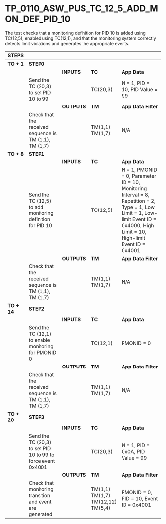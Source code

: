 
# TP_0110_ASW_PUS_TC_12_5_ADD_MON_DEF_PID_10

The test checks that a monitoring definition for PID 10 is added using TC(12,5),
enabled using TC(12,1), and that the monitoring system correctly detects limit
violations and generates the appropriate events.

| STEPS | | | | |
|-------|-|-|-|-|
| **TO + 1** | **STEP0** | | | |
| | | **INPUTS** | **TC** | **App Data** |
| | Send the TC (20,3) to set PID 10 to 99 | | TC(20,3) | N = 1, PID = 10, PID Value = 99 |
| | | **OUTPUTS** | **TM** | **App Data Filter** |
| | Check that the received sequence is TM (1,1), TM (1,7) | | TM(1,1)<br>TM(1,7) | N/A |
| **TO + 8** | **STEP1** | | | |
| | | **INPUTS** | **TC** | **App Data** |
| | Send the TC (12,5) to add monitoring definition for PID 10 | | TC(12,5) | N = 1, PMONID = 0, Parameter ID = 10, Monitoring Interval = 8, Repetition = 2, Type = 1, Low Limit = 1, Low-limit Event ID = 0x4000, High Limit = 10, High-limit Event ID = 0x4001 |
| | | **OUTPUTS** | **TM** | **App Data Filter** |
| | Check that the received sequence is TM (1,1), TM (1,7) | | TM(1,1)<br>TM(1,7) | N/A |
| **TO + 14** | **STEP2** | | | |
| | | **INPUTS** | **TC** | **App Data** |
| | Send the TC (12,1) to enable monitoring for PMONID 0 | | TC(12,1) | PMONID = 0 |
| | | **OUTPUTS** | **TM** | **App Data Filter** |
| | Check that the received sequence is TM (1,1), TM (1,7) | | TM(1,1)<br>TM(1,7) | N/A |
| **TO + 20** | **STEP3** | | | |
| | | **INPUTS** | **TC** | **App Data** |
| | Send the TC (20,3) to set PID 10 to 99 to force event 0x4001 | | TC(20,3) | N = 1, PID = 0x0A, PID Value = 99 |
| | | **OUTPUTS** | **TM** | **App Data Filter** |
| | Check that monitoring transition and event are generated | | TM(1,1)<br>TM(1,7)<br>TM(12,12)<br>TM(5,4) | PMONID = 0, PID = 10, Event ID = 0x4001 |